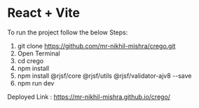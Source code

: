 # React + Vite

To run the project follow the below Steps:
1. git clone https://github.com/mr-nikhil-mishra/crego.git
2. Open Terminal
3. cd crego
4. npm install
5. npm install @rjsf/core @rjsf/utils @rjsf/validator-ajv8 --save
6. npm run dev

Deployed Link : https://mr-nikhil-mishra.github.io/crego/
